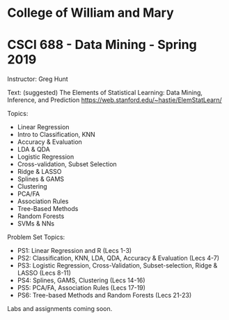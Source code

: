 # College of William and Mary
# CSCI 688 - Data Mining - Spring 2019

Instructor:  Greg Hunt

Text: (suggested)
The Elements of Statistical Learning: Data Mining, Inference, and Prediction
https://web.stanford.edu/~hastie/ElemStatLearn/

Topics:
- Linear Regression
- Intro to Classification, KNN
- Accuracy & Evaluation
- LDA & QDA
- Logistic Regression
- Cross-validation, Subset Selection
- Ridge & LASSO
- Splines & GAMS
- Clustering
- PCA/FA
- Association Rules
- Tree-Based Methods
- Random Forests
- SVMs & NNs


Problem Set Topics:
- PS1: Linear Regression and R (Lecs 1-3)
- PS2: Classification, KNN, LDA, QDA, Accuracy & Evaluation (Lecs 4-7)
- PS3: Logistic Regression, Cross-Validation, Subset-selection, Ridge & LASSO (Lecs 8-11)
- PS4: Splines, GAMS, Clustering (Lecs 14-16)
- PS5: PCA/FA, Association Rules (Lecs 17-19)
- PS6: Tree-based Methods and Random Forests (Lecs 21-23)

Labs and assignments coming soon.
